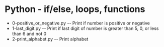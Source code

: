 # Python - if/else, loops, functions
- 0-positive_or_negative.py -- Print if number is positive or negative
- 1-last_digit.py -- Print if last digit of number is greater than 5, 0, or less than 6 and not 0
- 2-print_alphabet.py -- Print alphabet
